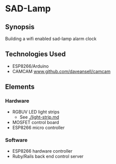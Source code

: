 SAD-Lamp
=======================

## Synopsis

Building a wifi enabled sad-lamp alarm clock

## Technologies Used

- ESP8266/Arduino
- CAMCAM  www.github.com/daveansell/camcam

## Elements

### Hardware

- RGBUV LED light strips
  - See [./light-strip.md](./blob/master/light-strip.md)
- MOSFET control board
- ESP8266 micro controller

### Software
- ESP8266 hardware controller
- Ruby/Rails back end control server
